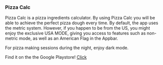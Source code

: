 ### Pizza Calc

Pizza Calc is a pizza ingredients calculator. By using Pizza Calc you will be able to achieve the perfect pizza dough every time. By default, the app uses the metric system. However, if you happen to be from the US, you might enjoy the exclusive USA MODE, giving you access to features such as non-metric mode, as well as an American Flag in the Appbar. 

For pizza making sessions during the night, enjoy dark mode.

Find it on the the Google Playstore! [Click](https://play.google.com/store/apps/details?id=com.ilovepizza.pizza_calc)
